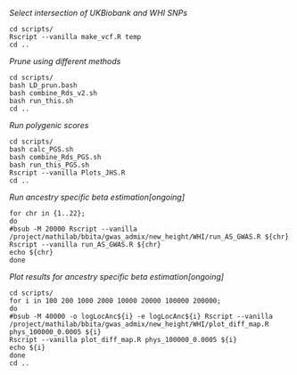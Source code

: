*Select intersection of UKBiobank and WHI SNPs*
```
cd scripts/
Rscript --vanilla make_vcf.R temp
cd ..
```
*Prune using different methods*
```
cd scripts/
bash LD_prun.bash
bash combine_Rds_v2.sh
bash run_this.sh
cd ..
```
*Run polygenic scores*
```
cd scripts/
bash calc_PGS.sh
bash combine_Rds_PGS.sh
bash run_this_PGS.sh
Rscript --vanilla Plots_JHS.R
cd ..
```

*Run ancestry specific beta estimation[ongoing]*
```
for chr in {1..22};
do
#bsub -M 20000 Rscript --vanilla /project/mathilab/bbita/gwas_admix/new_height/WHI/run_AS_GWAS.R ${chr}
Rscript --vanilla run_AS_GWAS.R ${chr}
echo ${chr}
done
```
*Plot results for ancestry specific beta estimation[ongoing]*
```
cd scripts/
for i in 100 200 1000 2000 10000 20000 100000 200000;
do
#bsub -M 40000 -o logLocAnc${i} -e logLocAnc${i} Rscript --vanilla /project/mathilab/bbita/gwas_admix/new_height/WHI/plot_diff_map.R phys_100000_0.0005 ${i}
Rscript --vanilla plot_diff_map.R phys_100000_0.0005 ${i}
echo ${i}
done
cd ..
```

